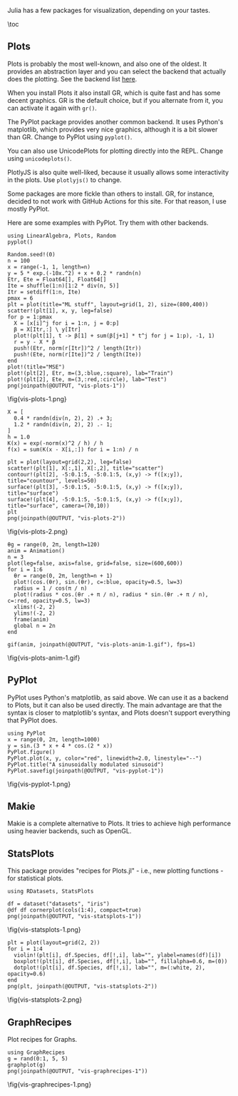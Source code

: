 <!--This file was generated, do not modify it.-->
Julia has a few packages for visualization, depending on your tastes.

\toc

## Plots

Plots is probably the most well-known, and also one of the oldest.
It provides an abstraction layer and you can select the backend that actually does the plotting.
See the backend list [here](https://docs.juliaplots.org/latest/backends/).

When you install Plots it also install GR, which is quite fast and has some decent graphics.
GR is the default choice, but if you alternate from it, you can activate it again with `gr()`.

The PyPlot package provides another common backend.
It uses Python's matplotlib, which provides very nice graphics, although it is a bit slower than GR.
Change to PyPlot using `pyplot()`.

You can also use UnicodePlots for plotting directly into the REPL.
Change using `unicodeplots()`.

PlotlyJS is also quite well-liked, because it usually allows some interactivity in the plots.
Use `plotlyjs()` to change.

Some packages are more fickle than others to install.
GR, for instance, decided to not work with GitHub Actions for this site.
For that reason, I use mostly PyPlot.

Here are some examples with PyPlot.
Try them with other backends.

```julia:ex1
using LinearAlgebra, Plots, Random
pyplot()

Random.seed!(0)
n = 100
x = range(-1, 1, length=n)
y = 5 * exp.(-10x.^2) + x + 0.2 * randn(n)
Etr, Ete = Float64[], Float64[]
Ite = shuffle(1:n)[1:2 * div(n, 5)]
Itr = setdiff(1:n, Ite)
pmax = 6
plt = plot(title="ML stuff", layout=grid(1, 2), size=(800,400))
scatter!(plt[1], x, y, leg=false)
for p = 1:pmax
  X = [x[i]^j for i = 1:n, j = 0:p]
  β = X[Itr,:] \ y[Itr]
  plot!(plt[1], t -> β[1] + sum(β[j+1] * t^j for j = 1:p), -1, 1)
  r = y - X * β
  push!(Etr, norm(r[Itr])^2 / length(Itr))
  push!(Ete, norm(r[Ite])^2 / length(Ite))
end
plot!(title="MSE")
plot!(plt[2], Etr, m=(3,:blue,:square), lab="Train")
plot!(plt[2], Ete, m=(3,:red,:circle), lab="Test")
png(joinpath(@OUTPUT, "vis-plots-1"))
```

\fig{vis-plots-1.png}

```julia:ex2
X = [
  0.4 * randn(div(n, 2), 2) .+ 3;
  1.2 * randn(div(n, 2), 2) .- 1;
]
h = 1.0
K(x) = exp(-norm(x)^2 / h) / h
f(x) = sum(K(x - X[i,:]) for i = 1:n) / n

plt = plot(layout=grid(2,2), leg=false)
scatter!(plt[1], X[:,1], X[:,2], title="scatter")
contour!(plt[2], -5:0.1:5, -5:0.1:5, (x,y) -> f([x;y]), title="countour", levels=50)
surface!(plt[3], -5:0.1:5, -5:0.1:5, (x,y) -> f([x;y]), title="surface")
surface!(plt[4], -5:0.1:5, -5:0.1:5, (x,y) -> f([x;y]), title="surface", camera=(70,10))
plt
png(joinpath(@OUTPUT, "vis-plots-2"))
```

\fig{vis-plots-2.png}

```julia:ex3
θg = range(0, 2π, length=120)
anim = Animation()
n = 3
plot(leg=false, axis=false, grid=false, size=(600,600))
for i = 1:6
  θr = range(0, 2π, length=n + 1)
  plot!(cos.(θr), sin.(θr), c=:blue, opacity=0.5, lw=3)
  radius = 1 / cos(π / n)
  plot!(radius * cos.(θr .+ π / n), radius * sin.(θr .+ π / n), c=:red, opacity=0.5, lw=3)
  xlims!(-2, 2)
  ylims!(-2, 2)
  frame(anim)
  global n = 2n
end

gif(anim, joinpath(@OUTPUT, "vis-plots-anim-1.gif"), fps=1)
```

\fig{vis-plots-anim-1.gif}

## PyPlot

PyPlot uses Python's matplotlib, as said above.
We can use it as a backend to Plots, but it can also be used directly.
The main advantage are that the syntax is closer to matplotlib's syntax, and Plots doesn't support everything that PyPlot does.

```julia:ex4
using PyPlot
x = range(0, 2π, length=1000)
y = sin.(3 * x + 4 * cos.(2 * x))
PyPlot.figure()
PyPlot.plot(x, y, color="red", linewidth=2.0, linestyle="--")
PyPlot.title("A sinusoidally modulated sinusoid")
PyPlot.savefig(joinpath(@OUTPUT, "vis-pyplot-1"))
```

\fig{vis-pyplot-1.png}

## Makie

Makie is a complete alternative to Plots.
It tries to achieve high performance using heavier backends, such as OpenGL.

## StatsPlots

This package provides "recipes for Plots.jl" - i.e., new plotting functions - for statistical plots.

```julia:ex5
using RDatasets, StatsPlots

df = dataset("datasets", "iris")
@df df cornerplot(cols(1:4), compact=true)
png(joinpath(@OUTPUT, "vis-statsplots-1"))
```

\fig{vis-statsplots-1.png}

```julia:ex6
plt = plot(layout=grid(2, 2))
for i = 1:4
  violin!(plt[i], df.Species, df[!,i], lab="", ylabel=names(df)[i])
  boxplot!(plt[i], df.Species, df[!,i], lab="", fillalpha=0.6, m=(0))
  dotplot!(plt[i], df.Species, df[!,i], lab="", m=(:white, 2), opacity=0.6)
end
png(plt, joinpath(@OUTPUT, "vis-statsplots-2"))
```

\fig{vis-statsplots-2.png}

## GraphRecipes

Plot recipes for Graphs.

```julia:ex7
using GraphRecipes
g = rand(0:1, 5, 5)
graphplot(g)
png(joinpath(@OUTPUT, "vis-graphrecipes-1"))
```

\fig{vis-graphrecipes-1.png}

